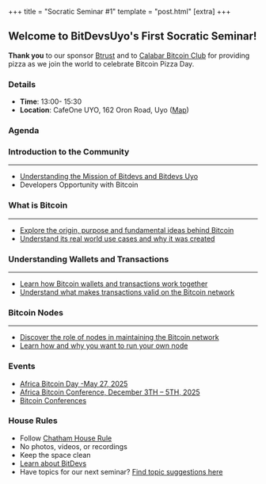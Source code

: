+++
title = "Socratic Seminar #1"
template = "post.html"
[extra]
+++

## Welcome to BitDevsUyo's First Socratic Seminar!

**Thank you** to our sponsor [Btrust](https://www.btrust.tech/) and to [Calabar Bitcoin Club](https://hrf.org/) for providing pizza as we join the world to celebrate Bitcoin Pizza Day.

### Details
- **Time**: 13:00- 15:30
- **Location**: CafeOne UYO, 162 Oron Road, Uyo ([Map](https://www.google.com/maps/dir//162+Oron+Rd,+Ewet+Housing+Estate,+Uyo+520102,+Akwa+Ibom/@5.0200907,7.8685155,12.26z/data=!4m8!4m7!1m0!1m5!1m1!1s0x105d575ff4662ecf:0x7887f2f48f1d4d29!2m2!1d7.9378991!2d5.0195906?entry=ttu&g_ep=EgoyMDI1MDUxNS4wIKXMDSoASAFQAw%3D%3D))

### Agenda

### Introduction to the Community
_______________________________________________________________________________
* [Understanding the Mission of Bitdevs and Bitdevs Uyo](https://bitdevsuyo.org/about)
* Developers Opportunity with Bitcoin

### What is Bitcoin
_______________________________________________________________________________

   * [Explore the origin, purpose and fundamental ideas behind Bitcoin](https://github.com/bitcoinbook/bitcoinbook/blob/develop/ch02_overview.adoc)
   * [Understand its real world use cases and why it was created](https://github.com/bitcoinbook/bitcoinbook/blob/develop/ch02_overview.adoc)

### Understanding Wallets and Transactions
_______________________________________________________________________________

   * [Learn how Bitcoin wallets and transactions work together](https://github.com/bitcoinbook/bitcoinbook/blob/develop/ch05_wallets.adoc)
   * [Understand what makes transactions valid on the Bitcoin network](https://github.com/bitcoinbook/bitcoinbook/blob/develop/ch06_transactions.adoc)

### Bitcoin Nodes
_______________________________________________________________________________

   * [Discover the role of nodes in maintaining the Bitcoin network](https://github.com/bitcoinbook/bitcoinbook/blob/develop/ch03_bitcoin-core.adoc)
   * [Learn how and why you want to run your own node](https://github.com/bitcoinbook/bitcoinbook/blob/develop/ch03_bitcoin-core.adoc)

### Events
- [Africa Bitcoin Day -May 27, 2025](https://x.com/AfroBitcoinOrg/status/1909528464102670437?t=Gfl82nTPFFFORUFlBO2fAw&s=19) 
- [Africa Bitcoin Conference, December 3TH – 5TH, 2025](https://afrobitcoin.org/)
- [Bitcoin Conferences](https://b.tc/conference/)

### House Rules
- Follow [Chatham House Rule](https://www.chathamhouse.org/about-us/chatham-house-rule)
- No photos, videos, or recordings
- Keep the space clean
- [Learn about BitDevs](https://www.bitdevsuyo.org/about)
- Have topics for our next seminar? [Find topic suggestions here](/about/find-topics)
